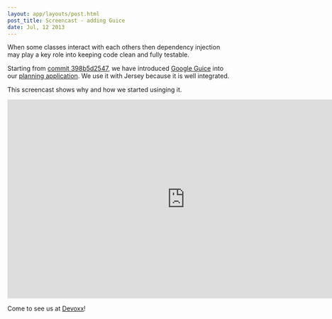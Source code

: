 ```yaml
---
layout: app/layouts/post.html
post_title: Screencast - adding Guice
date: Jul, 12 2013
---
```


When some classes interact with each others then dependency injection may play a key role into keeping code clean and
fully testable.

Starting from [commit 398b5d2547](https://github.com/CodeStory/code-story-world/commit/398b5d2547b489336fa3f7d5771f49ff8219fdd7),
we have introduced [Google Guice](http://code.google.com/p/google-guice) into our [planning application](http://fight.code-story.net/planning.html).
We use it with Jersey because it is well integrated.

This screencast shows why and how we started usinging it.

<iframe src="http://player.vimeo.com/video/52971931?badge=0" width="800" height="449" frameborder="0" webkitAllowFullScreen="webkitAllowFullScreen" mozallowfullscreen="mozallowfullscreen" allowFullScreen="allowFullScreen">screencast</iframe>

Come to see us at [Devoxx](http://devoxx.com/display/DV12/Code+Story)!

